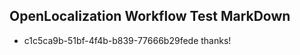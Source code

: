 ## OpenLocalization Workflow Test MarkDown
* c1c5ca9b-51bf-4f4b-b839-77666b29fede thanks!

<!--HONumber=Aug16_HO1-->


